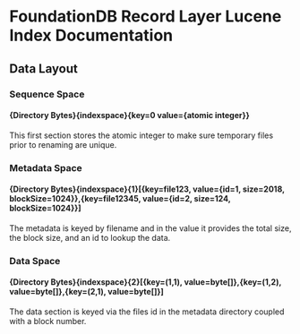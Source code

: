 # FoundationDB Record Layer Lucene Index Documentation

## Data Layout

### Sequence Space 
#### {Directory Bytes}{indexspace}{key=0 value={atomic integer}}
This first section stores the atomic integer to make sure temporary files prior to renaming are unique.

### Metadata Space 
#### {Directory Bytes}{indexspace}{1}[{key=file123, value={id=1, size=2018, blockSize=1024}},{key=file12345, value={id=2, size=124, blockSize=1024}}]
The metadata is keyed by filename and in the value it provides the total size, the block size, and an id to lookup the data.

### Data Space 
#### {Directory Bytes}{indexspace}{2}[{key=(1,1), value=byte[]},{key=(1,2), value=byte[]},{key=(2,1), value=byte[]}]
The data section is keyed via the files id in the metadata directory coupled with a block number.
